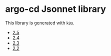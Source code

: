 # argo-cd Jsonnet library

This library is generated with [`k8s`](https://github.com/jsonnet-libs/k8s).

- [2.5](2.5/README.md)
- [2.4](2.4/README.md)
- [2.3](2.3/README.md)
- [2.2](2.2/README.md)
